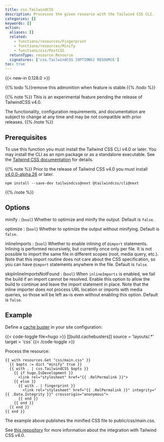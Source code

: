 ```yaml
---
title: css.TailwindCSS
description: Processes the given resource with the Tailwind CSS CLI.
categories: []
keywords: []
action:
  aliases: []
  related:
    - functions/resources/Fingerprint
    - functions/resources/Minify
    - functions/css/PostCSS
  returnType: resource.Resource
  signatures: ['css.TailwindCSS [OPTIONS] RESOURCE']
toc: true
---
```


{{< new-in 0.128.0 >}}

{{% todo %}}remove this admonition when feature is stable.{{% /todo %}}

{{% note %}}
This is an experimental feature pending the release of TailwindCSS v4.0.

The functionality, configuration requirements, and documentation are subject to change at any time and may be not compatible with prior releases.
{{% /note %}}

## Prerequisites

To use this function you must install the Tailwind CSS CLI v4.0 or later. You may install the CLI as an npm package or as a standalone executable. See the [Tailwind CSS documentation] for details.

[Tailwind CSS documentation]: https://tailwindcss.com/docs/installation

{{% note %}}
Prior to the release of Tailwind CSS v4.0 you must install [v4.0.0-alpha.26](https://github.com/tailwindlabs/tailwindcss/releases/tag/v4.0.0-alpha.26) or later.

`npm install --save-dev tailwindcss@next @tailwindcss/cli@next`

{{% /note %}}

## Options

minify
: (`bool`) Whether to optimize and minify the output. Default is `false`.

optimize
: (`bool`) Whether to optimize the output without minifying. Default is `false`.

inlineImports
: (`bool`) Whether to enable inlining of `@import` statements. Inlining is performed recursively, but currently once only per file. It is not possible to import the same file in different scopes (root, media query, etc.). Note that this import routine does not care about the CSS specification, so you can have `@import` statements anywhere in the file. Default is `false`.

skipInlineImportsNotFound
: (`bool`) When `inlineImports` is enabled, we fail the build if an import cannot be resolved. Enable this option to allow the build to continue and leave the import statement in place. Note that the inline importer does not process URL location or imports with media queries, so those will be left as-is even without enabling this option. Default is `false`.

## Example

Define a [cache buster] in your site configuration:

[cache buster]: /getting-started/configuration-build/#configure-cache-busters

{{< code-toggle file=hugo >}}
[[build.cachebusters]]
source = 'layouts/.*'
target = 'css'
{{< /code-toggle >}}

Process the resource:

```go-html-template
{{ with resources.Get "css/main.css" }}
  {{ $opts := dict "minify" true }}
  {{ with . | css.TailwindCSS $opts }}
    {{ if hugo.IsDevelopment }}
      <link rel="stylesheet" href="{{ .RelPermalink }}">
    {{ else }}
      {{ with . | fingerprint }}
        <link rel="stylesheet" href="{{ .RelPermalink }}" integrity="{{ .Data.Integrity }}" crossorigin="anonymous">
      {{ end }}
    {{ end }}
  {{ end }}
{{ end }}
```

The example above publishes the minified CSS file to public/css/main.css.

See [this repository] for more information about the integration with Tailwind CSS v4.0.

[this repository]: https://github.com/bep/hugo-testing-tailwindcss-v4
